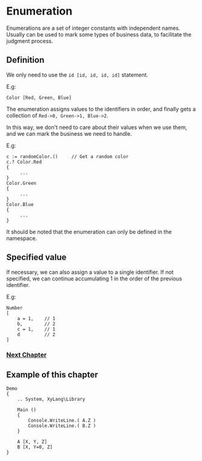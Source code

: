 # Enumeration
Enumerations are a set of integer constants with independent names. Usually can be used to mark some types of business data, to facilitate the judgment process.
## Definition
We only need to use the `id [id, id, id, id]` statement.

E.g:
```
Color [Red, Green, Blue]
```
The enumeration assigns values to the identifiers in order, and finally gets a collection of `Red->0, Green->1, Blue->2`.

In this way, we don't need to care about their values when we use them, and we can mark the business we need to handle.

E.g:
```
c := randomColor.()     // Get a random color
c.? Color.Red
{
     ...
}
Color.Green
{
     ...
}
Color.Blue
{
     ...
}
```

It should be noted that the enumeration can only be defined in the namespace.
## Specified value
If necessary, we can also assign a value to a single identifier. If not specified, we can continue accumulating 1 in the order of the previous identifier.

E.g:
```
Number 
[
    a = 1,    // 1
    b,        // 2
    c = 1,    // 1
    d         // 2
]
```

### [Next Chapter](check.md)

## Example of this chapter
```
Demo
{
    .. System, XyLang\Library

    Main ()
    {
        Console.WriteLine.( A.Z )
        Console.WriteLine.( B.Z )
    }

    A [X, Y, Z]
    B [X, Y=0, Z]
}
```